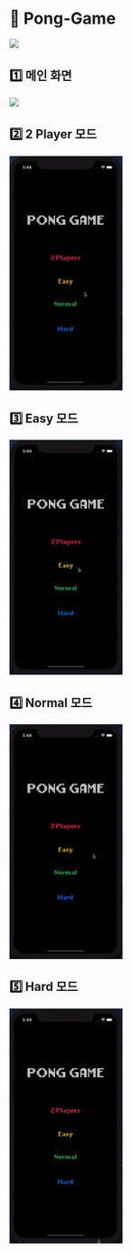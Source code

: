 # 🏓 Pong-Game
<img width="110" src="https://user-images.githubusercontent.com/39258902/93988477-b6782a80-fdc3-11ea-8c41-59d815720999.png">

</br>

## 1️⃣ 메인 화면
<img width="200"  src="https://user-images.githubusercontent.com/39258902/93989298-b2004180-fdc4-11ea-9c7b-3ee6daf88e6d.png">

</br>

## 2️⃣ 2 Player 모드


<img width="200" src="image/2player.gif">





</br>



## 3️⃣ Easy 모드

<img width="200" src="image/easy.gif">



</br>



## 4️⃣ Normal 모드

<img width="200" src="image/normal.gif">



</br>



## 5️⃣ Hard 모드

<img width="200" src="image/hard.gif">